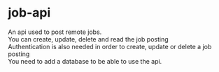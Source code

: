 # job-api
An api used to post remote jobs. <br/>
You can create, update, delete and read the job posting <br/>
Authentication is also needed in order to create, update or delete a job posting <br/>
You need to add a database to be able to use the api.
